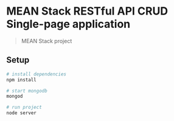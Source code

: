# MEAN Stack RESTful API CRUD Single-page application

> MEAN Stack project

## Setup

``` bash
# install dependencies
npm install

# start mongodb 
mongod

# run project
node server

```

